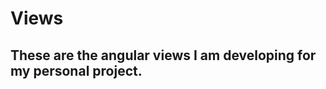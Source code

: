 Views
================
These are the angular views I am developing for my personal project.
----------------

